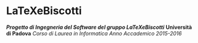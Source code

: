 # LaTeXeBiscotti
***Progetto di Ingegneria del Software del gruppo LaTeXeBiscotti***
**Università di Padova**
*Corso di Laurea in Informatica*
*Anno Accademico 2015-2016*
 

